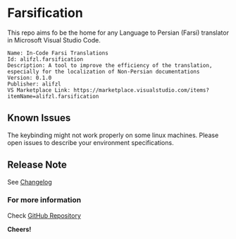 # Farsification


This repo aims fo be the home for any Language to Persian (Farsi) translator in Microsoft Visual Studio Code.

>
    Name: In-Code Farsi Translations
    Id: alifzl.farsification
    Description: A tool to improve the efficiency of the translation, especially for the localization of Non-Persian documentations
    Version: 0.1.0
    Publisher: alifzl
    VS Marketplace Link: https://marketplace.visualstudio.com/items?itemName=alifzl.farsification


## Known Issues

The keybinding might not work properly on some linux machines. Please open issues to describe your environment specifications.

## Release Note

See [Changelog](CHANGELOG.md)

### For more information

Check [GitHub Repository](https://github.com/alifzl/Farsification)

**Cheers!**